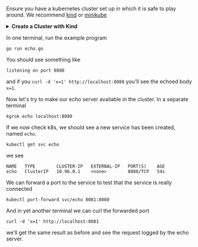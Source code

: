 
Ensure you have a kubernetes cluster set up in which it is safe to play around.
We recommend [kind](https://kind.sigs.k8s.io/) or
[minikube](https://minikube.sigs.k8s.io/)

<details><summary><b>Create a Cluster with Kind</b></summary>

```sh
kind create cluster
```

</details>

In one terminal, run the example program
```
go run echo.go
```

You should see something like
```
listening on port 8080
```
and if you `curl -d 'x=1' http://localhost:8080` you'll see the echoed
body `x=1`.


Now let's try to make our echo server available in the cluster.
In a separate terminal
```
kgrok echo localhost:8080
```

If we now check k8s, we should see a new service has been created, named
`echo`.

```
kubectl get svc echo
```
we see
```
NAME   TYPE        CLUSTER-IP   EXTERNAL-IP   PORT(S)    AGE
echo   ClusterIP   10.96.0.1    <none>        8080/TCP   54s
```

We can forward a port to the service to test that the service is really
connected
```
kubectl port-forward svc/echo 8081:8080
```
And in yet another terminal we can curl the forwarded port
```
curl -d 'x=1' http://localhost:8081
```
we'll get the same result as before and see the request logged by the echo
server.


